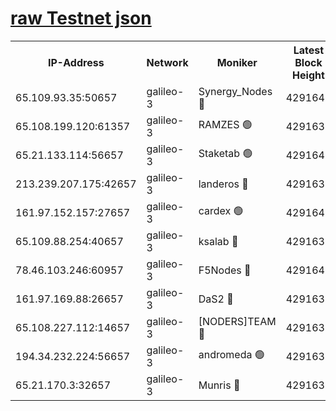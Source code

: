 [raw Testnet json](https://rpc-check.androt.stavr.tech/androt/rpcandrot_result.json)
=

<table><tr><th>IP-Address</th><th>Network</th><th>Moniker</th><th>Latest Block Height</th><th>Earliest Block Height</th><th>Catching Up</th><th>Tx Index</th><th>Voting Power</th><th>Scan Time</th></tr><tr><td>65.109.93.35:50657</td><td>galileo-3</td><td>Synergy_Nodes 🔴</td><td>4291641</td><td>0</td><td>False</td><td>on</td><td>960602</td><td>2023-12-19T12:43:20.608554700UTC</td></tr><tr><td>65.108.199.120:61357</td><td>galileo-3</td><td>RAMZES 🟢</td><td>4291638</td><td>1</td><td>False</td><td>on</td><td>0</td><td>2023-12-19T12:43:07.116491440UTC</td></tr><tr><td>65.21.133.114:56657</td><td>galileo-3</td><td>Staketab 🟢</td><td>4291641</td><td>90001</td><td>False</td><td>on</td><td>0</td><td>2023-12-19T12:43:21.550305818UTC</td></tr><tr><td>213.239.207.175:42657</td><td>galileo-3</td><td>landeros 🔴</td><td>4291636</td><td>2642001</td><td>False</td><td>on</td><td>72</td><td>2023-12-19T12:42:54.983594438UTC</td></tr><tr><td>161.97.152.157:27657</td><td>galileo-3</td><td>cardex 🟢</td><td>4291641</td><td>2945323</td><td>False</td><td>on</td><td>0</td><td>2023-12-19T12:43:20.933935330UTC</td></tr><tr><td>65.109.88.254:40657</td><td>galileo-3</td><td>ksalab 🔴</td><td>4291638</td><td>3000356</td><td>False</td><td>on</td><td>31933</td><td>2023-12-19T12:43:02.678427097UTC</td></tr><tr><td>78.46.103.246:60957</td><td>galileo-3</td><td>F5Nodes 🔴</td><td>4291641</td><td>3057001</td><td>False</td><td>off</td><td>24</td><td>2023-12-19T12:43:21.211577424UTC</td></tr><tr><td>161.97.169.88:26657</td><td>galileo-3</td><td>DaS2 🔴</td><td>4291638</td><td>3123001</td><td>False</td><td>on</td><td>62</td><td>2023-12-19T12:43:02.352967338UTC</td></tr><tr><td>65.108.227.112:14657</td><td>galileo-3</td><td>[NODERS]TEAM 🔴</td><td>4291636</td><td>3176323</td><td>False</td><td>on</td><td>959621</td><td>2023-12-19T12:42:55.337013293UTC</td></tr><tr><td>194.34.232.224:56657</td><td>galileo-3</td><td>andromeda 🟢</td><td>4291637</td><td>4191637</td><td>False</td><td>off</td><td>0</td><td>2023-12-19T12:43:02.019462333UTC</td></tr><tr><td>65.21.170.3:32657</td><td>galileo-3</td><td>Munris 🔴</td><td>4291639</td><td>4191639</td><td>False</td><td>off</td><td>414</td><td>2023-12-19T12:43:12.044150576UTC</td></tr></table>
